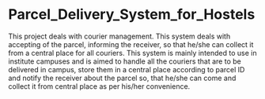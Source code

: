 # Parcel_Delivery_System_for_Hostels
This project deals with courier management. This system deals with accepting of the parcel, informing the receiver, so that he/she can collect it from a central place for all couriers. This system is mainly intended to use in institute campuses and is aimed to handle all the couriers that are to be delivered in campus, store them in a central place according to parcel ID and notify the receiver about the parcel so, that he/she can come and collect it from central place as per his/her convenience.
